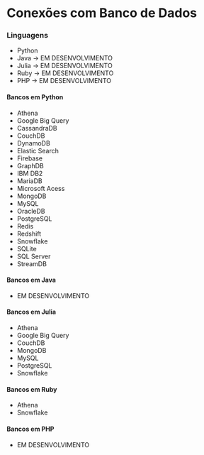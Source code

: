 # Conexões com Banco de Dados

### Linguagens
- Python
- Java  -> EM DESENVOLVIMENTO
- Julia  -> EM DESENVOLVIMENTO
- Ruby  -> EM DESENVOLVIMENTO
- PHP -> EM DESENVOLVIMENTO

#### Bancos em Python
- Athena
- Google Big Query
- CassandraDB
- CouchDB
- DynamoDB
- Elastic Search
- Firebase
- GraphDB
- IBM DB2
- MariaDB
- Microsoft Acess
- MongoDB
- MySQL
- OracleDB
- PostgreSQL
- Redis
- Redshift
- Snowflake
- SQLite
- SQL Server
- StreamDB

#### Bancos em Java
- EM DESENVOLVIMENTO

#### Bancos em Julia
- Athena
- Google Big Query
- CouchDB
- MongoDB
- MySQL
- PostgreSQL
- Snowflake

#### Bancos em Ruby
- Athena
- Snowflake

#### Bancos em PHP
- EM DESENVOLVIMENTO